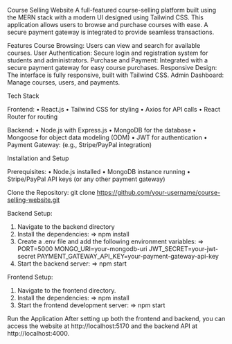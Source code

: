 Course Selling Website
A full-featured course-selling platform built using the MERN stack with a modern UI designed using Tailwind CSS. This application allows users to browse and purchase courses with ease. A secure payment gateway is integrated to provide seamless transactions.

Features
Course Browsing: Users can view and search for available courses.
User Authentication: Secure login and registration system for students and administrators.
Purchase and Payment: Integrated with a secure payment gateway for easy course purchases.
Responsive Design: The interface is fully responsive, built with Tailwind CSS.
Admin Dashboard: Manage courses, users, and payments.

Tech Stack

Frontend:
• React.js
• Tailwind CSS for styling
• Axios for API calls
• React Router for routing

Backend:
• Node.js with Express.js
• MongoDB for the database
• Mongoose for object data modeling (ODM)
• JWT for authentication
• Payment Gateway: (e.g., Stripe/PayPal integration)

Installation and Setup

Prerequisites:
• Node.js installed
• MongoDB instance running
• Stripe/PayPal API keys (or any other payment gateway)

Clone the Repository:
git clone https://github.com/your-username/course-selling-website.git

Backend Setup:

1. Navigate to the backend directory
2. Install the dependencies:
 => npm install
3. Create a .env file and add the following environment variables:
 => PORT=5000
    MONGO_URI=your-mongodb-uri
    JWT_SECRET=your-jwt-secret
    PAYMENT_GATEWAY_API_KEY=your-payment-gateway-api-key
5. Start the backend server:
   => npm start

Frontend Setup:

1. Navigate to the frontend directory.
2. Install the dependencies:
   => npm install
3. Start the frontend development server:
   => npm start

Run the Application
After setting up both the frontend and backend, you can access the website at http://localhost:5170 and the backend API at http://localhost:4000.
